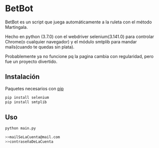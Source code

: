 # BetBot

BetBot es un script que juega automáticamente a la ruleta con el método Martingala.
 
Hecho en python (3.7.0) con el webdriver selenium(3.141.0) para controlar Chrome(o cualquier navegador) y el módulo smtplib para mandar mails(cuando te quedas sin plata).

Probablemente ya no funcione pq la pagina cambia con regularidad, pero fue un proyecto divertido.

## Instalación

Paquetes necesarios con [pip](https://pypi.org/project/pip/) 

```bash
pip install selenium
pip install smtplib
```

## Uso

```bash
python main.py

>>mailSeLaCuenta@mail.com
>>contraseñaDeLaCuenta
```
